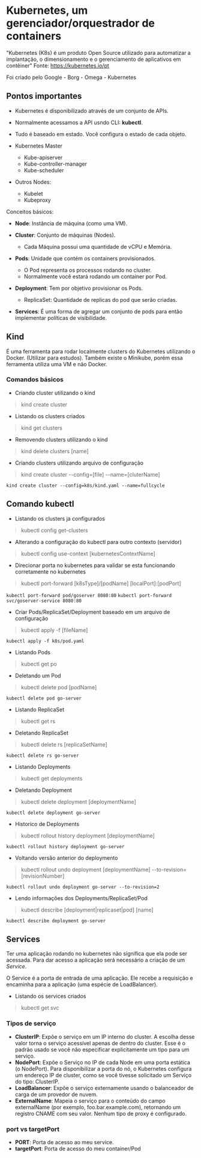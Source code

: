 # Kubernetes, um gerenciador/orquestrador de containers

"Kubernetes (K8s) é um produto Open Source utilizado para automatizar a implantação, o dimensionamento e o gerenciamento de aplicativos em contêiner" Fonte: https://kubernetes.io/pt

Foi criado pelo Google	- Borg
			- Omega
			- Kubernetes


## Pontos importantes
- Kubernetes é disponibilizado através de um conjunto de APIs.
- Normalmente acessamos a API usndo CLI: **kubectl**.
- Tudo é baseado em estado. Você configura o estado de cada objeto.

- Kubernetes Master
	- Kube-apiserver
	- Kube-controller-manager
	- Kube-scheduler

- Outros Nodes:
	- Kubelet
	- Kubeproxy



Conceitos básicos:

- **Node**: Instância de máquina (como uma VM).
- **Cluster**: Conjunto de máquinas (Nodes).
	- Cada Máquina possui uma quantidade de vCPU e Memória.


- **Pods**: Unidade que contém os containers provisionados.
	- O Pod representa os processos rodando no cluster.
	- Normalmente você estará rodando um container por Pod.

- **Deployment**: Tem por objetivo provisionar os Pods.
	- ReplicaSet: Quantidade de replicas do pod que serão criadas.

- **Services**: É uma forma de agregar um conjunto de pods para então implementar políticas de visibilidade.


## Kind
É uma ferramenta para rodar localmente clusters do Kubernetes utilizando o Docker. (Utilizar para estudos).
Também existe o Minikube, porém essa ferramenta utiliza uma VM e não Docker.


### Comandos básicos

- Criando cluster utilizando o kind
> kind create cluster

- Listando os clusters criados
> kind get clusters

- Removendo clusters utilizando o kind
> kind delete clusters [name]

- Criando clusters utilizando arquivo de configuração
> kind create cluster --config=[file] --name=[cluterName]

`kind create cluster --config=k8s/kind.yaml --name=fullcycle`


## Comando kubectl

- Listando os clusters ja configurados

> kubectl config get-clusters


- Alterando a configuração do kubectl para outro contexto (servidor)

> kubectl config use-context [kubernetesContextName]


- Direcionar porta no kubernetes para validar se esta funcionando corretamente no kubernetes

> kubectl port-forward [k8sType]/[podName] [localPort]:[podPort]

`kubectl port-forward pod/goserver 8080:80`
`kubectl port-forward svc/goserver-service 8080:80`


- Criar Pods/ReplicaSet/Deployment baseado em um arquivo de configuração

> kubectl apply -f [fileName]

`kubectl apply -f k8s/pod.yaml`


- Listando Pods

> kubectl get po


- Deletando um Pod

> kubectl delete pod [podName]

`kubectl delete pod go-server`


- Listando ReplicaSet

> kubectl get rs


- Deletando ReplicaSet

> kubectl delete rs [replicaSetName]

`kubectl delete rs go-server`


- Listando Deployments

> kubectl get deployments


- Deletando Deployment

> kubectl delete deployment [deploymentName]

`kubectl delete deployment go-server`


- Historico de Deployments

> kubectl rollout history deployment [deploymentName]

`kubectl rollout history deployment go-server`


- Voltando versão anterior do deploymento

> kubectl rollout undo deployment [deploymentName] --to-revision=[revisionNumber]

`kubectl rollout undo deployment go-server --to-revision=2`


- Lendo informações dos Deployments/ReplicaSet/Pod

> kubectl describe [deployment|replicaset|pod] [name]

`kubectl describe deployment go-server`


## Services
Ter uma aplicação rodando no kubernetes não significa que ela pode ser acessada. Para dar acesso a aplicação será necessário a criação de um *Service*.

O Service é a porta de entrada de uma aplicação. Ele recebe a requisição e encaminha para a aplicação (uma espécie de LoadBalancer).


- Listando os services criados
> kubectl get svc


### Tipos de serviço

- **ClusterIP**: Expõe o serviço em um IP interno do cluster. A escolha desse valor torna o serviço acessível apenas de dentro do cluster. Esse é o padrão usado se você não especificar explicitamente um tipo para um serviço.
- **NodePort**: Expõe o Serviço no IP de cada Node em uma porta estática (o NodePort). Para disponibilizar a porta do nó, o Kubernetes configura um endereço IP de cluster, como se você tivesse solicitado um Serviço do tipo: ClusterIP.
- **LoadBalancer**: Expõe o serviço externamente usando o balanceador de carga de um provedor de nuvem.
- **ExternalName**: Mapeia o serviço para o conteúdo do campo externalName (por exemplo, foo.bar.example.com), retornando um registro CNAME com seu valor. Nenhum tipo de proxy é configurado.


### port vs targetPort
- **PORT**: Porta de acesso ao meu service.
- **targetPort**: Porta de acesso do meu container/Pod








